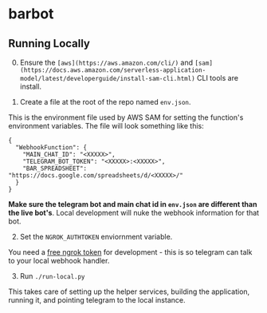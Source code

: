 # barbot

## Running Locally

0. Ensure the `[aws](https://aws.amazon.com/cli/)` and `[sam](https://docs.aws.amazon.com/serverless-application-model/latest/developerguide/install-sam-cli.html)` CLI tools are install.

1. Create a file at the root of the repo named `env.json`.

This is the environment file used by AWS SAM for setting the function's environment variables.
The file will look something like this:

```
{
  "WebhookFunction": {
    "MAIN_CHAT_ID": "<XXXXX>",
    "TELEGRAM_BOT_TOKEN": "<XXXXX>:<XXXXX>",
    "BAR_SPREADSHEET": "https://docs.google.com/spreadsheets/d/<XXXXX>/"
  }
}
```

**Make sure the telegram bot and main chat id in `env.json` are different than the live bot's**.
Local development will nuke the webhook information for that bot.

2. Set the `NGROK_AUTHTOKEN` enviornment variable.

You need a [free ngrok token](https://ngrok.com/) for development - this is so telegram can talk to your local webhook handler.

3. Run `./run-local.py`

This takes care of setting up the helper services, building the application, running it, and pointing telegram to the local instance.
